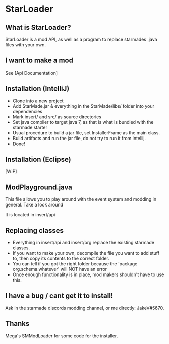 # StarLoader
## What is StarLoader?
StarLoader is a mod API, as well as a program to replace starmades .java files with your own.

## I want to make a mod
See [Api Documentation]

## Installation (IntelliJ)
 - Clone into a new project
 - Add StarMade.jar & everything in the StarMade/libs/ folder into your dependencies
 - Mark insert/ and src/ as source directories
 - Set java compiler to target java 7, as that is what is bundled with the starmade starter
 - Usual procedure to build a jar file, set InstallerFrame as the main class.
 - Build artifacts and run the jar file, do not try to run it from intellij.
 - Done!
 
## Installation (Eclipse)
[WIP]

## ModPlayground.java
This file allows you to play around with the event system and modding in general. Take a look around

It is located in insert/api

## Replacing classes
 - Everything in insert/api and insert/org replace the existing starmade classes.
 - If you want to make your own, decompile the file you want to add stuff to, then copy its contents to the correct folder.
 - You can tell if you got the right folder because the 'package org.schema.whatever' will NOT have an error
 - Once enough functionality is in place, mod makers shouldn't have to use this.

## I have a bug / cant get it to install!
Ask in the starmade discords modding channel, or me directly: JakeV#5670.

## Thanks
Mega's SMModLoader for some code for the installer,